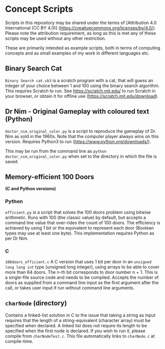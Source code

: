 # Concept Scripts

Scripts in this repository may be shared under the terms of [Attribution 4.0 International (CC BY 4.0)] (https://creativecommons.org/licenses/by/4.0/). Please note the attribution requirement, as long as this is met any of these scripts may be used without any other restriction.

These are primarily intended as example scripts, both in terms of computing concepts and as small examples of my work in different languages etc.

## Binary Search Cat 
`Binary Search cat.sb3` is a scratch program with a cat, that will guess an integer of your choice between 1 and 100 using the binary search algorithm. This requires Scratch to run. See https://scratch.mit.edu/ to run Scratch in your browser, or obtain it for offline use (https://scratch.mit.edu/download).

## Dr Nim - Original Gameplay with coloured text (Python)
`doctor_nim_original_color.py` is a script to reproduce the gameplay of Dr. Nim as sold in the 1960s. Note that the computer player always wins on this version.
Requires Python3 to run (https://www.python.org/downloads/). 

This may be run from the command line as `python doctor_nim_original_color.py` when set to the directory in which the file is saved.

## Memory-efficient 100 Doors 
**(C and Python versions)**  
### Python
`efficient.py` is a script that solves the 100 doors problem using bitwise arithmetic. Runs with 100 (the classic value) by default, but accepts a command line value that over-rides the count of 100 doors. The efficiency is achieved by using 1 bit or the equivalent to represent each door (Boolean types may use at least one byte). This implementation requires Python as per Dr Nim.  

### C
`100doors_efficient.c` A C version that uses 1 bit per door in an `unsigned long long int` type (unsigned long integer), using arrays to be able to cover more than 64 doors. The n-th bit corresponds to door number n + 1. This is a single-file source code and needs to be compiled. Accepts the number of doors as supplied from a command line input as the first argument after the call, or takes user input if run without command line arguments.

## `charNode` (directory)
Contains a linked-list solution in C to the issue that taking a string as input requires that the length of a string-equivalent (character array) must be specified when declared. A linked list does not require its length to be specified when the first node is declared. If you wish to run it, please compile from `charNodeTest.c`. This file automatically links to `charNode.c` at compile-time.
